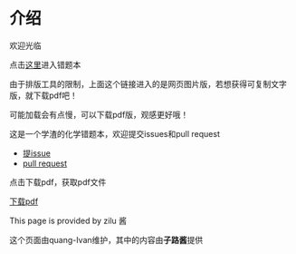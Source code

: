 # 介绍

欢迎光临

点击[这里](https://quang-ivan.github.io/history/history.html)进入错题本

由于排版工具的限制，上面这个链接进入的是网页图片版，若想获得可复制文字版，就下载pdf吧！

可能加载会有点慢，可以下载pdf版，观感更好哦！

这是一个学渣的化学错题本，欢迎提交issues和pull request

- [提issue](https://github.com/quang-Ivan/history/issues)
- [pull request](https://github.com/quang-Ivan/history/pulls)

点击下载pdf，获取pdf文件

[下载pdf](https://cdn.jsdelivr.net/gh/quang-Ivan/history/history.pdf)

This page is provided by zilu 酱

这个页面由quang-Ivan维护，其中的内容由**子路酱**提供